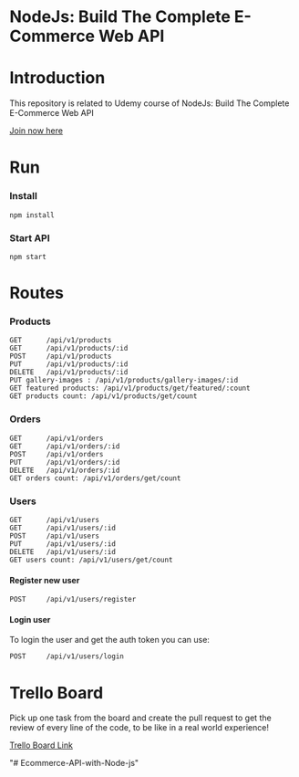 
# NodeJs: Build The Complete E-Commerce Web API


# Introduction
This repository is related to Udemy course of NodeJs: Build The Complete E-Commerce Web API

[Join now here](https://bit.ly/3biGVp9)


# Run

### Install

```
npm install
```

### Start API

```
npm start
```

# Routes

### Products

```
GET      /api/v1/products
GET      /api/v1/products/:id
POST     /api/v1/products
PUT      /api/v1/products/:id
DELETE   /api/v1/products/:id
PUT gallery-images : /api/v1/products/gallery-images/:id
GET featured products: /api/v1/products/get/featured/:count
GET products count: /api/v1/products/get/count
```

### Orders

```
GET      /api/v1/orders
GET      /api/v1/orders/:id
POST     /api/v1/orders
PUT      /api/v1/orders/:id
DELETE   /api/v1/orders/:id
GET orders count: /api/v1/orders/get/count
```

### Users

```
GET      /api/v1/users
GET      /api/v1/users/:id
POST     /api/v1/users
PUT      /api/v1/users/:id
DELETE   /api/v1/users/:id
GET users count: /api/v1/users/get/count
```

#### Register new user

```
POST     /api/v1/users/register
```

#### Login user

To login the user and get the auth token you can use:

```
POST     /api/v1/users/login
```



# Trello Board
Pick up one task from the board and create the pull request to get the review of every line of the code, to be like in a real world experience!

[Trello Board Link](https://trello.com/invite/b/uOTd4Tce/05d87401c9e950f8fb48477498789ec2/course-tasks)

"# Ecommerce-API-with-Node-js" 
